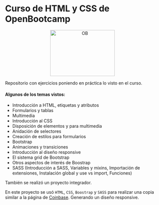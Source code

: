 # Curso de HTML y CSS de OpenBootcamp

<p align="center"><a href="https://open-bootcamp.com/" rel="OB"><img src="https://cdn.domestika.org/c_fill,dpr_auto,f_auto,pg_1,t_base_params/v1645532102/job-covers/000/092/404/92404-original.png?1645532102" alt="OB" width="210" height="150"/></a></p>

Repositorio con ejercicios poniendo en práctica lo visto en el curso.

<h4>Algunos de los temas vistos:</h4>

- Introducción a HTML, etiquetas y atributos
- Formularios y tablas
- Multimedia
- Introducción al CSS
- Disposición de elementos y para multimedia
- Anidación de selectores
- Creación de estilos para formularios
- Bootstrap
- Animaciones y transiciones
- Introducción al diseño responsive
- El sistema grid de Bootstrap
- Otros aspectos de interés de Boostrap
- SASS (Introducción a SASS, Variables y mixins, Importación de extensiones, Instalación global y use vs import, Funciones)

También se realizó un proyecto integrador.

En este proyecto se usó `HTML`, `CSS`, `Boostrap` y `SASS` para realizar una copia similar a la página de <a href="https://www.coinbase.com/" rel="Coinbase">Coinbase</a>. Generando un diseño responsive.
